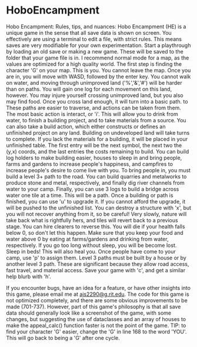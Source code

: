 # HoboEncampment
Hobo Encampment: Rules, tips, and nuances:
Hobo Encampment (HE) is a unique game in the sense that all save data is shown on screen.  You effectively are using a terminal to edit a file, with strict rules.
This means saves are very modifiable for your own experimentation.
Start a playthrough by loading an old save or making a new game.  These will be saved to the folder that your game file is in.  I recommend normal mode for a map,
as the values are optimized for a high quality world.
The first step is finding the character 'G' on your map.  This is you.  You cannot leave the map.
Once you are in, you will move with WASD, followed by the enter key.  You cannot walk on water, and moving through unimproved land ('%','&','#') will be harder than
on paths.  You will gain one log for each movement on this land, however.
You may injure yourself crossing unimproved land, but you also may find food.  Once you cross land enough, it will turn into a basic path. to 
These paths are easier to traverse, and actions can be taken from them.  The most basic action is interact, or 'i'.
This will allow you to drink from water, to finish a building project, and to take materials from a source.
You can also take a build action, which either constructs or defines an unfinished project on any land.  Building on undeveloped land will take turns to complete.
If you lack the materials for a building, it will be placed in your unfinished table.  The first entry will be the next symbol, the next two the (y,x) coords, and
the last entries the costs remaining to build.  You can build log holders to make building easier, houses to sleep in and bring people, farms and gardens to
increase people's happiness, and campfires to increase people's desire to come live with you.  To bring people in, you must build a level 3+ path to the road.
You can build quarries and metalworks to produce stone and metal, respectively, and finally dig river channels from water to your camp.
Finally, you can use 3 logs to build a bridge across water one tile at a time.  This will be a path.
Once a building or path is finished, you can use 'u' to upgrade it.  If you cannot afford the upgrade, it will be pushed to the unfinished list.
You can destroy a structure with 'x', but you will not recover anything from it, so be careful!
Very slowly, nature will take back what is rightfully hers, and tiles will revert back to a previous stage.  You can hire clearers to reverse this.
You will die if your health falls below 0, so don't let this happen.  Make sure that you keep your food and water above 0 by eating at farms/gardens and drinking
from water, respectively.
If you go too long without sleep, you will be become lost.  Sleep in beds!  This will also heal you.
Once people have come to your camp, use 'p' to assign them.
Level 3 paths must be built by a house or by another level 3 path.  These are significant because they allow road access, fast travel, and material access.
Save your game with 'c', and get a similar help blurb with 'h'.  


If you encounter bugs, have an idea for a feature, or have other insights into this game, please email me at ajs2290@g.rit.edu.
The code for this game is not optimized completely, and there are some obvious improvements to be made (701-737).  However, part of this game's philosophy
is that all save data should generally look like a screenshot of the game, with some changes, but suggesting the use of dataclasses and an array of houses
to make the appeal_calc() function faster is not the point of the game.  TIP: to find your character 'G' easier, change the 'G' in line 168 to the word 'YOU'.
This will go back to being a 'G' after one cycle.
